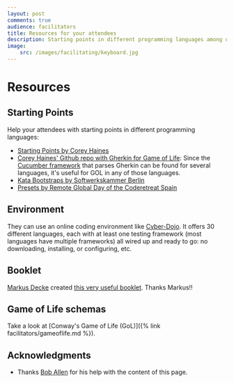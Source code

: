 ```yaml
---
layout: post
comments: true
audience: facilitators
title: Resources for your attendees
description: Starting points in different programming languages among others
image:
    src: /images/facilitating/keyboard.jpg
---
```

<h1 class="display-1">Resources</h1>

## Starting Points

Help your attendees with starting points in different programming languages:

* [Starting Points by Corey Haines](https://github.com/coreyhaines/coderetreat/tree/master/starting_points)
* [Corey Haines' Github repo with Gherkin for Game of Life](https://github.com/coreyhaines/practice_game_of_life): Since the [Cucumber framework](https://docs.cucumber.io/installation/) that parses Gherkin can be found for several languages, it's useful for GOL in any of those languages.
* [Kata Bootstraps by Softwerkskammer Berlin](https://github.com/swkBerlin/kata-bootstraps)
* [Presets by Remote Global Day of the Coderetreat Spain](https://github.com/remote-code-retreat/code-retreat-2019/tree/master/presets)

## Environment

They can use an online coding environment like [Cyber-Dojo](http://www.cyber-dojo.org/). It offers 30 different languages, each with at least one testing framework (most languages have multiple frameworks) all wired up and ready to go: no downloading, installing, or configuring, etc. 

## Booklet

[Markus Decke](https://chaos.social/@mrksdck) created [this very useful booklet](https://github.com/mrksdck/coderetreat-pocketmod). Thanks Markus!!

## Game of Life schemas

Take a look at [Conway's Game of Life (GoL)]({% link facilitators/gameoflife.md %}).

## Acknowledgments

* Thanks [Bob Allen](https://twitter.com/CuriousAgilist) for his help with the content of this page.
